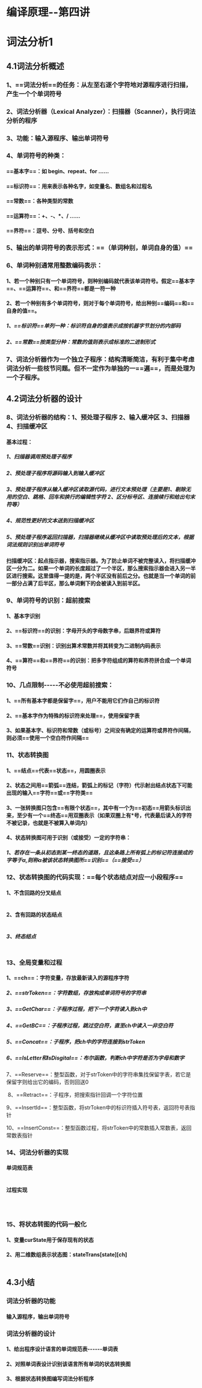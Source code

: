 # 							编译原理--第四讲

# 																		词法分析1

## 4.1词法分析概述

### 			1、==词法分析==的任务：从左至右逐个字符地对源程序进行扫描，产生一个个单词符号

### 			2、词法分析器（Lexical Analyzer）：扫描器（Scanner），执行词法分析的程序

### 			3、功能：输入源程序、输出单词符号

### 			4、单词符号的种类：

#### 						==基本字==：如 begin、repeat、for ......

#### 						==标识符==：用来表示各种名字，如变量名、数组名和过程名

#### 						==常数==：各种类型的常数

#### 						==运算符==：+、-、*、/ ......

#### 						==界符==：逗号、分号、括号和空白

### 			5、输出的单词符号的表示形式：==（单词种别，单词自身的值）==

### 			6、单词种别通常用整数编码表示：

#### 						1、若一个种别只有一个单词符号，则种别编码就代表该单词符号。假定==基本字==、==运算符==、和==界符==都是一符一种

#### 						2、若一个种别有多个单词符号，则对于每个单词符号，给出种别==编码==和==自身的值==。

##### 								1、==标识符==单列一种：标识符自身的值表示成按机器字节划分的内部码

##### 								2、==常数==按类型分种：常数的值则表示成标准的二进制形式

### 			7、词法分析器作为一个独立子程序：结构清晰简洁，有利于集中考虑词法分析一些枝节问题。但不一定作为单独的一==遍==，而是处理为一个子程序。

## 4.2词法分析器的设计

### 			8、词法分析器的结构：1、预处理子程序	2、输入缓冲区	3、扫描器	4、扫描缓冲区

#### 									基本过程：

##### 												1、扫描器调用预处理子程序

##### 												2、预处理子程序将源码输入到输入缓冲区

##### 												3、预处理子程序从输入缓冲区读取源代码，进行文本预处理（主要是1、剔除无用的空白、跳格、回车和换行的编辑性字符	2、区分标号区、连接续行和给出句末符等）

##### 												4、规范性更好的文本送到扫描缓冲区

##### 												5、预处理子程序返回扫描器，扫描器继续从缓冲区中读取预处理后的文本，根据词法规则识别出单词符号 

#### 									扫描缓冲区：起点指示器，搜索指示器。为了防止单词不被完整读入，将扫描缓冲区一分为二。如果一个单词的长度超过了一个半区，那么搜索指示器会进入另一半区进行搜索。这里值得一提的是，两个半区没有前后之分。也就是当一个单词的前一部分占满了后半区，那么单词剩下的会被读入到前半区。

### 			9、单词符号的识别：超前搜索

#### 									1、基本字识别

#### 									2、==标识符==的识别：字母开头的字母数字串，后跟界符或算符

#### 									3、==常数==识别：识别出算术常数并将其转变为二进制内码表示

#### 									4、==算符==和==界符==的识别：把多字符组成的算符和界符拼合成一个单词符号

### 			10、几点限制-----不必使用超前搜索：

#### 									1、==所有基本字都是保留字==，用户不能用它们作自己的标识符

#### 									2、==基本字作为特殊的标识符来处理==，使用保留字表

#### 									3、如果基本字、标识符和常数（或标号）之间没有确定的运算符或界符作间隔，则必须==使用一个空白符作间隔==

### 			11、状态转换图

#### 									1、==结点==代表==状态==，用圆圈表示

#### 									2、状态之间用==箭弧==连结，箭弧上的标记（字符）代示射出结点状态下可能出现的输入==字符==或==字符类==

#### 									3、一张转换图只包含==有限个状态==，其中有一个为==初态==用箭头标识出来，至少有一个==终态==用双圈表示（如果双圈上有*号，代表最后读入的字符不被记录，也就是不被算入单词内）

#### 									4、状态转换图可用于识别（或接受）一定的字符串：

##### 												1、若存在一条从初态到某一终态的道路，且这条路上所有弧上的标记符连接成的字等于$\alpha$,则称$\alpha$被该状态转换图所==识别==（==接受==）

### 			12、状态转换图的代码实现：==每个状态结点对应一小段程序==

#### 									1、不含回路的分叉结点

![]()

#### 									2、含有回路的状态结点

![]()

##### 									3、终态结点

![]()

### 			13、全局变量和过程

#### 									1、==ch==：字符变量，存放最新读入的源程序字符

##### 									2、==strToken==：字符数组，存放构成单词符号的字符串

##### 									3、==GetChar==：子程序过程，把下一个字符读入到ch中

##### 									4、==GetBC==：子程序过程，跳过空白符，直至ch中读入一非空白符

##### 									5、==Concat==：子程序，把ch中的字符连接到strToken

##### 									6、==IsLetter和IsDisgital==：布尔函数，判断ch中字符是否为字母和数字

​									7、==Reserve==：整型函数，对于strToken中的字符串集找保留字表，若它是保留字则给出它的编码，否则回送0

​									8、==Retract==：子程序，把搜索指针回调一个字符位置

​									9、==InsertId==：整型函数，将strToken中的标识符插入符号表，返回符号表指针

​									10、==InsertConst==：整型函数过程，将strToken中的常数插入常数表，返回常数表指针

### 			14、词法分析器的实现

#### 									单词规范表

![]()

#### 									过程实现

![]()

![]()

![]()

### 			15、将状态转图的代码一般化

#### 									1、变量curState用于保存现有的状态

#### 									2、用二维数组表示状态图：stateTrans[state][ch]

![]()

## 4.3小结

### 			词法分析器的功能

#### 									输入源程序，输出单词符号

### 			词法分析器的设计

#### 									1、给出程序设计语言的单词规范表------单词表

#### 									2、对照单词表设计识别该语言所有单词的状态转换图

#### 									3、根据状态转换图编写词法分析程序